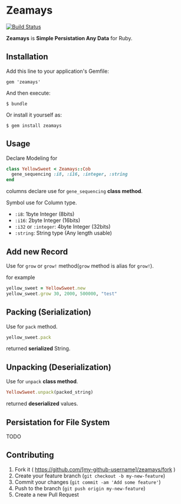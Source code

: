 # Zeamays

[![Build Status](https://travis-ci.org/myun2ext/zeamays.svg?branch=master)](https://travis-ci.org/myun2ext/zeamays)

**Zeamays** is **Simple Persistation Any Data** for Ruby.

## Installation

Add this line to your application's Gemfile:

    gem 'zeamays'

And then execute:

    $ bundle

Or install it yourself as:

    $ gem install zeamays

## Usage

Declare Modeling for

```ruby
class YellowSweet < Zeamays::Cob
  gene_sequencing :i8, :i16, :integer, :string
end
```

columns declare use for `gene_sequencing` **class method**.

Symbol use for Column type.

* `:i8`: 1byte Integer (8bits)
* `:i16`: 2byte Integer (16bits)
* `:i32` or `:integer`: 4byte Integer (32bits)
* `:string`: String type (Any length usable)

## Add new Record

Use for `grow` or `grow!` method(`grow` method is alias for `grow!`).

for example

```ruby
yellow_sweet = YellowSweet.new
yellow_sweet.grow 30, 2000, 500000, "test"
```

## Packing (Serialization)

Use for `pack` method.

```ruby
yellow_sweet.pack
```

returned **serialized** String.

## Unpacking (Deserialization)

Use for `unpack` **class method**.

```ruby
YellowSweet.unpack(packed_string)
```

returned **deserialized** values.

## Persistation for File System

TODO

## Contributing

1. Fork it ( https://github.com/[my-github-username]/zeamays/fork )
2. Create your feature branch (`git checkout -b my-new-feature`)
3. Commit your changes (`git commit -am 'Add some feature'`)
4. Push to the branch (`git push origin my-new-feature`)
5. Create a new Pull Request
